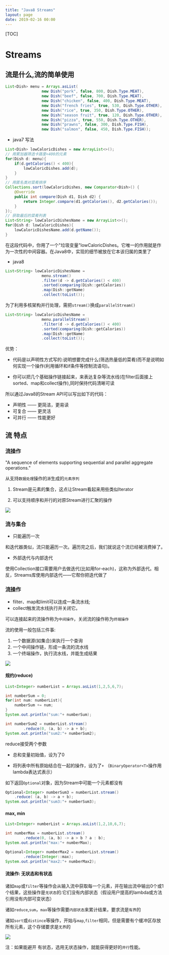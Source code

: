 ```yaml
---
title: "Java8 Streams"
layout: page
date: 2019-02-16 00:00
---
```


[TOC]

# Streams

## 流是什么,流的简单使用

```java
List<Dish> menu = Arrays.asList(
                new Dish("pork", false, 800, Dish.Type.MEAT),
                new Dish("beef", false, 700, Dish.Type.MEAT),
                new Dish("chicken", false, 400, Dish.Type.MEAT),
                new Dish("french fries", true, 530, Dish.Type.OTHER),
                new Dish("rice", true, 350, Dish.Type.OTHER),
                new Dish("season fruit", true, 120, Dish.Type.OTHER),
                new Dish("pizza", true, 550, Dish.Type.OTHER),
                new Dish("prawns", false, 300, Dish.Type.FISH),
                new Dish("salmon", false, 450, Dish.Type.FISH));
```

* java7 写法

```java
List<Dish> lowCaloricDishes = new ArrayList<>();
// 用累加器筛选卡路里<400的元素
for(Dish d: menu){
    if(d.getCalories() < 400){
        lowCaloricDishes.add(d);
    }
}
// 用匿名类对菜肴排序
Collections.sort(lowCaloricDishes, new Comparator<Dish>() {
    @Override
    public int compare(Dish d1, Dish d2) {
        return Integer.compare(d1.getCalories(), d2.getCalories());
    }
});
// 获取最后的菜肴列表
List<String> lowCaloricDishesName = new ArrayList<>();
for(Dish d: lowCaloricDishes){
    lowCaloricDishesName.add(d.getName());
}
```

在这段代码中，你用了一个"垃圾变量"lowCaloricDishes。它唯一的作用就是作为一次性的中间容器。在Java8中，实现的细节被放在它本该归属的类里了

* java8

```java
List<String> lowCaloricDishesName =
                menu.stream()
                .filter(d -> d.getCalories() < 400)
                .sorted(comparing(Dish::getCalories))
                .map(Dish::getName)
                .collect(toList());
```

为了利用多核架构并行处理，需把`stream()`换成`parallelStream()`

```java
List<String> lowCaloricDishesName =
                menu.parallelStream()
                .filter(d -> d.getCalories() < 400)
                .sorted(comparing(Dish::getCalories))
                .map(Dish::getName)
                .collect(toList());
```

优势：

* 代码是以声明性方式写的:说明想要完成什么(筛选热量低的菜肴)而不是说明如何实现一个操作(利用循环和if条件等控制流语句)。

* 你可以把几个基础操作链接起来，来表达复杂等流水线(在filter后面接上 sorted、map和collect操作),同时保持代码清晰可读

所以通过Java8的Stream API可以写出如下的代码：

* 声明性 —— 更简洁，更易读
* 可复合 —— 更灵活
* 可并行 —— 性能更好

## 流 特点

### 流操作

"A sequence of elements supporting sequential and parallel aggregate operations."

从支持`数据处理`操作的`源`生成的`元素序列`

1. Stream是元素的集合，这点让Stream看起来用些类似Iterator

2. 可以支持顺序和并行的对原Stream进行汇聚的操作

![](https://raw.githubusercontent.com/doctording/sword_at_offer/master/content/java8/imgs/streams.png)

### 流与集合

* 只能遍历一次

和迭代器类似，流只能遍历一次。遍历完之后，我们就说这个流已经被消费掉了。

* 外部迭代与内部迭代

使用Collection接口需要用户去做迭代(比如用for-each)，这称为外部迭代。相反，Streams库使用内部迭代——它帮你把迭代做了

### 流操作

* filter、map和limit可以连成一条流水线;
* collect触发流水线执行并关闭它。

可以连接起来的流操作称为`中间操作`，关闭流的操作称为`终端操作`

流的使用一般包括三件事:

1. 一个数据源(如集合)来执行一个查询
2. 一个中间操作链，形成一条流的流水线
3. 一个终端操作，执行流水线，并能生成结果

![](https://raw.githubusercontent.com/doctording/sword_at_offer/master/content/java8/imgs/stream_operate.png)

#### 规约(reduce)

```java
List<Integer> numberList = Arrays.asList(1,2,5,6,7);

int numberSum = 0;
for(int num: numberList){
    numberSum += num;
}
System.out.println("sum:"+ numberSum);

int numberSum2 = numberList.stream()
        .reduce(0, (a, b) -> a + b);
System.out.println("sum2:"+ numberSum2);
```

reduce接受两个参数

* 总和变量初始值，设为了0

* 将列表中所有原始结合在一起的操作，设为了`+` （`BinaryOperator<T>`操作用lambda表达式表示）

如下返回`Optional`对象，因为Stream中可能一个元素都没有

```java
Optional<Integer> numberSum3 = numberList.stream()
    .reduce( (a, b) -> a + b);
System.out.println("sum3:"+ numberSum3);
```

#### max, min

```java
List<Integer> numberList = Arrays.asList(1,2,10,6,7);

int numberMax = numberList.stream()
        .reduce(0, (a, b) -> a > b ? a : b);
System.out.println("max:"+ numberMax);

Optional<Integer> numberMax2 = numberList.stream()
        .reduce(Integer::max);
System.out.println("max2:"+ numberMax2);
```

#### 流操作: 无状态和有状态

诸如`map`或`filter`等操作会从输入流中获取每一个元素，并在输出流中输出0个或1个结果，这些操作是`无状态`的:它们没有内部状态（假设用户提高的lambda或方法引用没有内部可变状态）

诸如`reduce`,`sum`，`max`等操作需要`内部状态`来累计结果，要求流是`有界`的

诸如`sort`或`distince`等操作，开始与`map`,`filter`相同，但是需要有个缓冲区存放所有元素，这个存储要求是`无界`的

![](https://raw.githubusercontent.com/doctording/sword_at_offer/master/content/java8/imgs/stream_operate2.png)

注：如果能避开 有状态，选用无状态操作，就能获得更好的`并行`性能。
